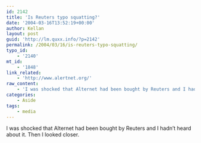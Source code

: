 ```yaml
---
id: 2142
title: 'Is Reuters typo squatting?'
date: '2004-03-16T13:52:19+00:00'
author: Kellan
layout: post
guid: 'http://lm.quxx.info/?p=2142'
permalink: /2004/03/16/is-reuters-typo-squatting/
typo_id:
    - '2140'
mt_id:
    - '1848'
link_related:
    - 'http://www.alertnet.org/'
raw_content:
    - 'I was shocked that Alternet had been bought by Reuters and I hadn\''t heard about it.  Then I looked closer.'
categories:
    - Aside
tags:
    - media
---
```


I was shocked that Alternet had been bought by Reuters and I hadn’t heard about it. Then I looked closer.